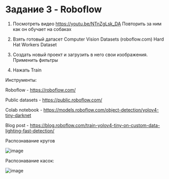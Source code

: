# Задание 3 - Roboflow

1. Посмотреть видео https://youtu.be/NTnZgLsk_DA Повторить за ним как он обучает на собаках

2. Взять готовый датасет Computer Vision Datasets (roboflow.com) Hard Hat Workers Dataset

3. Создать новый проект и загрузить в него свои изображения. Применить фильтры

4. Нажать Train

Инструменты:

Roboflow - https://roboflow.com/

Public datasets - https://public.roboflow.com/

Colab notebook - https://models.roboflow.com/object-detection/yolov4-tiny-darknet

Blog post - https://blog.roboflow.com/train-yolov4-tiny-on-custom-data-lighting-fast-detection/


Распознавание кругов

![image](https://user-images.githubusercontent.com/90152615/175313711-3eebdcff-44df-4019-a0c5-f4e5c2ebb7b7.png)



Распознавание касок:

![image](https://user-images.githubusercontent.com/90152615/175314515-39d669ae-7909-4ab8-a2c7-152d50894fe8.png)

